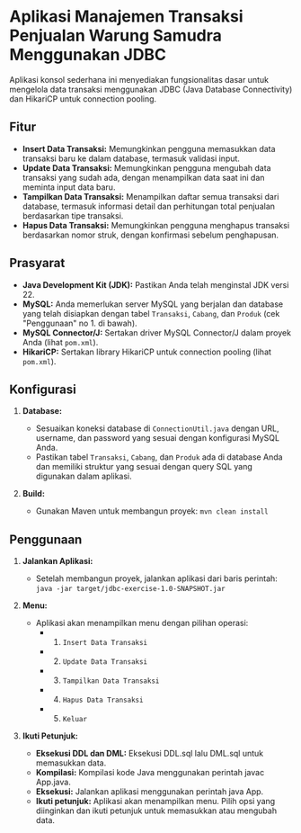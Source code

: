 # Aplikasi Manajemen Transaksi Penjualan Warung Samudra Menggunakan JDBC

Aplikasi konsol sederhana ini menyediakan fungsionalitas dasar untuk mengelola data transaksi menggunakan JDBC (Java Database Connectivity) dan HikariCP untuk connection pooling.

## Fitur

- **Insert Data Transaksi:** Memungkinkan pengguna memasukkan data transaksi baru ke dalam database, termasuk validasi input.
- **Update Data Transaksi:** Memungkinkan pengguna mengubah data transaksi yang sudah ada, dengan menampilkan data saat ini dan meminta input data baru.
- **Tampilkan Data Transaksi:** Menampilkan daftar semua transaksi dari database, termasuk informasi detail dan perhitungan total penjualan berdasarkan tipe transaksi.
- **Hapus Data Transaksi:** Memungkinkan pengguna menghapus transaksi berdasarkan nomor struk, dengan konfirmasi sebelum penghapusan.


## Prasyarat

- **Java Development Kit (JDK):** Pastikan Anda telah menginstal JDK versi 22.
- **MySQL:** Anda memerlukan server MySQL yang berjalan dan database yang telah disiapkan dengan tabel `Transaksi`, `Cabang`, dan `Produk` (cek "Penggunaan" no 1. di bawah).
- **MySQL Connector/J:** Sertakan driver MySQL Connector/J dalam proyek Anda (lihat `pom.xml`).
- **HikariCP:** Sertakan library HikariCP untuk connection pooling (lihat `pom.xml`).

## Konfigurasi

1. **Database:**
   - Sesuaikan koneksi database di `ConnectionUtil.java` dengan URL, username, dan password yang sesuai dengan konfigurasi MySQL Anda.
   - Pastikan tabel `Transaksi`, `Cabang`, dan `Produk` ada di database Anda dan memiliki struktur yang sesuai dengan query SQL yang digunakan dalam aplikasi.

2. **Build:**
   - Gunakan Maven untuk membangun proyek: `mvn clean install`

## Penggunaan

1. **Jalankan Aplikasi:**
   - Setelah membangun proyek, jalankan aplikasi dari baris perintah: `java -jar target/jdbc-exercise-1.0-SNAPSHOT.jar`

2. **Menu:**
   - Aplikasi akan menampilkan menu dengan pilihan operasi:
     - 1. `Insert Data Transaksi`
     - 2. `Update Data Transaksi`
     - 3. `Tampilkan Data Transaksi`
     - 4. `Hapus Data Transaksi`
     - 5. `Keluar`

3. **Ikuti Petunjuk:**
   - **Eksekusi DDL dan DML:** Eksekusi DDL.sql lalu DML.sql untuk memasukkan data.
   - **Kompilasi:** Kompilasi kode Java menggunakan perintah javac App.java.
   - **Eksekusi:** Jalankan aplikasi menggunakan perintah java App.
   - **Ikuti petunjuk:** Aplikasi akan menampilkan menu. Pilih opsi yang diinginkan dan ikuti petunjuk untuk memasukkan atau mengubah data.